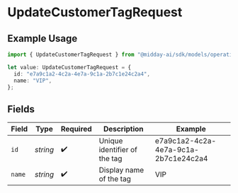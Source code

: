 # UpdateCustomerTagRequest

## Example Usage

```typescript
import { UpdateCustomerTagRequest } from "@midday-ai/sdk/models/operations";

let value: UpdateCustomerTagRequest = {
  id: "e7a9c1a2-4c2a-4e7a-9c1a-2b7c1e24c2a4",
  name: "VIP",
};
```

## Fields

| Field                                | Type                                 | Required                             | Description                          | Example                              |
| ------------------------------------ | ------------------------------------ | ------------------------------------ | ------------------------------------ | ------------------------------------ |
| `id`                                 | *string*                             | :heavy_check_mark:                   | Unique identifier of the tag         | e7a9c1a2-4c2a-4e7a-9c1a-2b7c1e24c2a4 |
| `name`                               | *string*                             | :heavy_check_mark:                   | Display name of the tag              | VIP                                  |